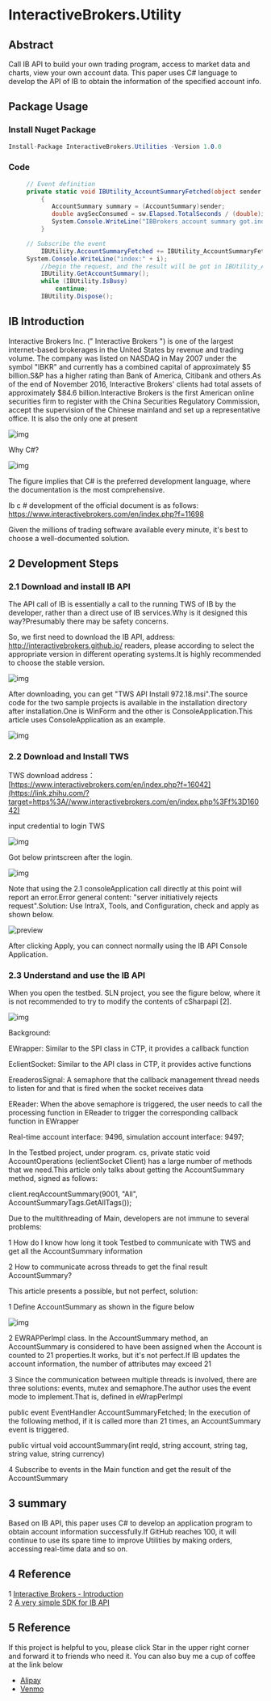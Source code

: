 # InteractiveBrokers.Utility
## Abstract

Call IB API to build your own trading program, access to market data and charts, view your own account data. This paper uses C# language to develop the API of IB to obtain the information of the specified account info. 



## Package Usage

### Install Nuget Package

```c#
Install-Package InteractiveBrokers.Utilities -Version 1.0.0
```



### Code

```C#
	 // Event definition
	 private static void IBUtility_AccountSummaryFetched(object sender, EventArgs e)
         {
            AccountSummary summary = (AccountSummary)sender;
            double avgSecConsumed = sw.Elapsed.TotalSeconds / (double)i;
            System.Console.WriteLine("IBBrokers account summary got.index:" + i + "\r\n average second per time:" + avgSecConsumed);
         }

	 // Subscribe the event
         IBUtility.AccountSummaryFetched += IBUtility_AccountSummaryFetched;
	 System.Console.WriteLine("index:" + i);
         //begin the request, and the result will be got in IBUtility_AccountSummaryFetched
         IBUtility.GetAccountSummary();             
         while (IBUtility.IsBusy)
             continue;
         IBUtility.Dispose();
```



## IB Introduction

Interactive Brokers Inc. (" Interactive Brokers ") is one of the largest internet-based brokerages in the United States by revenue and trading volume. The company was listed on NASDAQ in May 2007 under the symbol "IBKR" and currently has a combined capital of approximately $5 billion.S&P has a higher rating than Bank of America, Citibank and others.As of the end of November 2016, Interactive Brokers' clients had total assets of approximately $84.6 billion.Interactive Brokers is the first American online securities firm to register with the China Securities Regulatory Commission, accept the supervision of the Chinese mainland and set up a representative office. It is also the only one at present

![img](https://github.com/memoryfraction/InteractiveBrokers.Utility/blob/master/images/IB%20Techs.png?raw=true)

Why C#?

![img](https://github.com/memoryfraction/InteractiveBrokers.Utility/blob/master/images/IB%20Languages.png?raw=true)



The figure implies that C# is the preferred development language, where the documentation is the most comprehensive.

Ib c # development of the official document is as follows: https://www.interactivebrokers.com/en/index.php?f=11698

Given the millions of trading software available every minute, it's best to choose a well-documented solution.



## 2 Development Steps

### 2.1 Download and install IB API

The API call of IB is essentially a call to the running TWS of IB by the developer, rather than a direct use of IB services.Why is it designed this way?Presumably there may be safety concerns.

So, we first need to download the IB API, address: http://interactivebrokers.github.io/ readers, please according to select the appropriate version in different operating systems.It is highly recommended to choose the stable version.

![img](https://github.com/memoryfraction/InteractiveBrokers.Utility/blob/master/images/IB%20API.png?raw=true)

After downloading, you can get "TWS API Install 972.18.msi".The source code for the two sample projects is available in the installation directory after installation.One is WinForm and the other is ConsoleApplication.This article uses ConsoleApplication as an example.

![img](https://github.com/memoryfraction/InteractiveBrokers.Utility/blob/master/images/IB%20Folders.jpg?raw=true)

### **2.2 Download and Install TWS**

TWS download address：[https://www.interactivebrokers.com/en/index.php?f=16042](https://link.zhihu.com/?target=https%3A//www.interactivebrokers.com/en/index.php%3Ff%3D16042)

input credential to login TWS

![img](https://github.com/memoryfraction/InteractiveBrokers.Utility/blob/master/images/TWS%20Login.png?raw=true)

Got below printscreen after the login.

![img](https://github.com/memoryfraction/InteractiveBrokers.Utility/blob/master/images/TWS%20UI.jpg?raw=true)

Note that using the 2.1 consoleApplication call directly at this point will report an error.Error general content: "server initiatively rejects request".Solution: Use IntraX, Tools, and Configuration, check and apply as shown below.

![preview](https://github.com/memoryfraction/InteractiveBrokers.Utility/blob/master/images/TWS%20Setting.jpg?raw=true)

After clicking Apply, you can connect normally using the IB API Console Application.

### 2.3 Understand and use the IB API

When you open the testbed. SLN project, you see the figure below, where it is not recommended to try to modify the contents of cSharpapi [2].

![img](https://github.com/memoryfraction/InteractiveBrokers.Utility/blob/master/images/IB%20Folders.jpg?raw=true)

Background:

EWrapper: Similar to the SPI class in CTP, it provides a callback function

EclientSocket: Similar to the API class in CTP, it provides active functions

EreaderosSignal: A semaphore that the callback management thread needs to listen for and that is fired when the socket receives data

EReader: When the above semaphore is triggered, the user needs to call the processing function in EReader to trigger the corresponding callback function in EWrapper

Real-time account interface: 9496, simulation account interface: 9497;

In the Testbed project, under program. cs, private static void AccountOperations (eclientSocket Client) has a large number of methods that we need.This article only talks about getting the AccountSummary method, signed as follows:

client.reqAccountSummary(9001, "All", AccountSummaryTags.GetAllTags());

Due to the multithreading of Main, developers are not immune to several problems:

1 How do I know how long it took Testbed to communicate with TWS and get all the AccountSummary information

2 How to communicate across threads to get the final result AccountSummary?

This article presents a possible, but not perfect, solution:

1 Define AccountSummary as shown in the figure below

![img](https://github.com/memoryfraction/InteractiveBrokers.Utility/blob/master/images/Result%20Class%20Design.png?raw=true)

2 EWRAPPerImpl class. In the AccountSummary method, an AccountSummary is considered to have been assigned when the Account is counted to 21 properties.It works, but it's not perfect.If IB updates the account information, the number of attributes may exceed 21

3 Since the communication between multiple threads is involved, there are three solutions: events, mutex and semaphore.The author uses the event mode to implement.That is, defined in eWrapPerImpl

public event EventHandler AccountSummaryFetched; In the execution of the following method, if it is called more than 21 times, an AccountSummary event is triggered.

public virtual void accountSummary(int reqId, string account, string tag, string value, string currency)

4 Subscribe to events in the Main function and get the result of the AccountSummary



## 3 summary

Based on IB API, this paper uses C# to develop an application program to obtain account information successfully.If GitHub reaches 100, it will continue to use its spare time to improve Utilities by making orders, accessing real-time data and so on.



## 4 Reference

1 [Interactive Brokers - Introduction](https://zhuanlan.zhihu.com/p/26287367)  
2 [A very simple SDK for IB API](https://zhuanlan.zhihu.com/p/22864483)


## 5 Reference

If this project is helpful to you, please click Star in the upper right corner and forward it to friends who need it.
You can also buy me a cup of coffee at the link below
- [Alipay](https://github.com/memoryfraction/TigerBrokerLib/blob/main/images/%E6%94%AF%E4%BB%98%E5%AE%9D%E4%BA%8C%E7%BB%B4%E7%A0%81.jpg?raw=true)
- [Venmo](https://github.com/memoryfraction/TigerBrokerLib/blob/main/images/Venmo.jpg)


